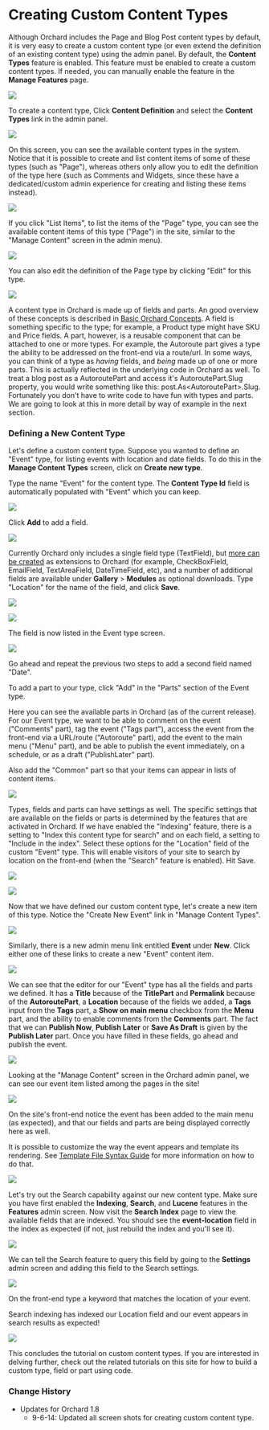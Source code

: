 Creating Custom Content Types
=============================

Although Orchard includes the Page and Blog Post content types by default, it is very easy to create a custom content type (or even extend the definition of an existing content type) using the admin panel. By default, the **Content Types** feature is enabled. This feature must be enabled to create a custom content types. If needed, you can manually enable the feature in the **Manage Features** page.

![](../Upload/screenshots_675/ContentTypes_enable.png)

To create a content type, Click **Content Definition** and select the **Content Types** link in the admin panel.

![](../Upload/screenshots/ContentTypes_startcustom.png)

On this screen, you can see the available content types in the system.  Notice that it is possible to create and list content items of some of these types (such as "Page"), whereas others only allow you to edit the definition of the type here (such as Comments and Widgets, since these have a dedicated/custom admin experience for creating and listing these items instead). 

![](../Upload/screenshots_675/ContentTypes_manage2.png)

If you click "List Items", to list the items of the "Page" type, you can see the available content items of this type ("Page") in the site, similar to the "Manage Content" screen in the admin menu).

![](../Upload/screenshots_675/manage_page_content2.png)

You can also edit the definition of the Page type by clicking "Edit" for this type.

![](../Upload/screenshots_675/edit_content_type_page.png)

A content type in Orchard is made up of fields and parts.  An good overview of these concepts is described in [Basic Orchard Concepts](Basic-Orchard-Concepts).  A field is something specific to the type; for example, a Product type might have SKU and Price fields.  A part, however, is a reusable component that can be attached to one or more types.  For example, the Autoroute part gives a type the ability to be addressed on the front-end via a route/url.  In some ways, you can think of a type as _having_ fields, and _being_ made up of one or more parts.  This is actually reflected in the underlying code in Orchard as well.  To treat a blog post as a AutoroutePart and access it's AutoroutePart.Slug property, you would write something like this: post.As&lt;AutoroutePart&gt;.Slug.  Fortunately you don't have to write code to have fun with types and parts.  We are going to look at this in more detail by way of example in the next section.

### Defining a New Content Type

Let's define a custom content type.  Suppose you wanted to define an "Event" type, for listing events with location and date fields.  To do this in the **Manage Content Types** screen, click on **Create new type**.

Type the name "Event" for the content type. The **Content Type Id** field is automatically populated with "Event" which you can keep.

![](../Upload/screenshots/ContentTypes_createname.png)

Click **Add** to add a field.

![](../Upload/screenshots_675/ContentTypes_addfield.png)

Currently Orchard only includes a single field type (TextField), but [more can be created](Creating-a-custom-field-type) as extensions to Orchard (for example, CheckBoxField, EmailField, TextAreaField, DateTimeField, etc), and a number of additional fields are available under **Gallery** > **Modules** as optional downloads.  Type "Location" for the name of the field, and click **Save**.  

![](../Upload/screenshots/ContentTypes_addfieldname.png)

![](../Upload/screenshots/locationfieldsetting.png)

The field is now listed in the Event type screen.

![](../Upload/screenshots/add_field3.png)

Go ahead and repeat the previous two steps to add a second field named "Date".

To add a part to your type, click "Add" in the "Parts" section of the Event type.

Here you can see the available parts in Orchard (as of the current release).  For our Event type, we want to be able to comment on the event ("Comments" part), tag the event ("Tags part"), access the event from the front-end via a URL/route ("Autoroute" part), add the event to the main menu ("Menu" part), and be able to publish the event immediately, on a schedule, or as a draft ("PublishLater" part).

Also add the "Common" part so that your items can appear in lists of content items.

![](../Upload/screenshots_675/add_part.png)

Types, fields and parts can have settings as well.  The specific settings that are available on the fields or parts is determined by the features that are activated in Orchard.  If we have enabled the "Indexing" feature, there is a setting to "Index this content type for search" and on each field, a setting to "Include in the index".  Select these options for the "Location" field of the custom "Event" type.  This will enable visitors of your site to search by location on the front-end (when the "Search" feature is enabled). Hit Save.

![](../Upload/screenshots_675/content_type_field_settings.png)

![](../Upload/screenshots_675/includefieldinsearch.png)



Now that we have defined our custom content type, let's create a new item of this type.  Notice the "Create New Event" link in "Manage Content Types".

![](../Upload/screenshots_675/create_new_event.png)

Similarly, there is a new admin menu link entitled **Event** under **New**.  Click either one of these links to create a new "Event" content item.

![](../Upload/screenshots/ContentTypes_newevent.png)

We can see that the editor for our "Event" type has all the fields and parts we defined.  It has a **Title** because of the **TitlePart** and **Permalink** because of the **AutoroutePart**, a **Location** because of the fields we added, a **Tags** input from the **Tags** part, a **Show on main menu** checkbox from the **Menu** part, and the ability to enable comments from the **Comments** part.  The fact that we can **Publish Now**, **Publish Later** or **Save As Draft** is given by the **Publish Later** part.  Once you have filled in these fields, go ahead and publish the event.

![](../Upload/screenshots_675/ContentTypes_adddinner.png)

Looking at the "Manage Content" screen in the Orchard admin panel, we can see our event item listed among the pages in the site!

![](../Upload/screenshots_675/manage_content_event.png)

On the site's front-end notice the event has been added to the main menu (as expected), and that our fields and parts are being displayed correctly here as well.

It is possible to customize the way the event appears and template its rendering. See [Template File Syntax Guide](Template-file-syntax-guide) for more information on how to do that.

![](../Upload/screenshots/ContentTypes_displayevent.png)

Let's try out the Search capability against our new content type.  Make sure you have first enabled the **Indexing**, **Search**, and **Lucene** features in the **Features** admin screen.  Now visit the **Search Index** page to view the available fields that are indexed.  You should see the **event-location** field in the index as expected (if not, just rebuild the index and you'll see it).

![](../Upload/screenshots_675/search_index_event.png)

We can tell the Search feature to query this field by going to the **Settings** admin screen and adding this field to the Search settings.

![](../Upload/screenshots_675/ContentTypes_addeventlocation.png)

On the front-end type a keyword that matches the location of your event.

Search indexing has indexed our Location field and our event appears in search results as expected!

![](../Upload/screenshots_675/ContentTypes_searchresults.png)

This concludes the tutorial on custom content types.  If you are interested in delving further, check out the related tutorials on this site for how to build a custom type, field or part using code.


### Change History
* Updates for Orchard 1.8
    * 9-6-14: Updated all screen shots for creating custom content type.
